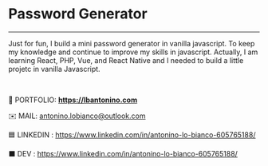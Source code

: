 # Password Generator
---
Just for fun, I build a mini password generator in vanilla javascript.
To keep my knowledge and continue to improve my skills in javascript. 
Actually, I am learning React, PHP, Vue, and React Native and I needed to build a little projetc in vanilla Javascript.  

<br>

🔗 PORTFOLIO: **https://lbantonino.com**

✉️ MAIL: antonino.lobianco@outlook.com

🟦 LINKEDIN : https://www.linkedin.com/in/antonino-lo-bianco-605765188/

⬛️ DEV : https://www.linkedin.com/in/antonino-lo-bianco-605765188/


